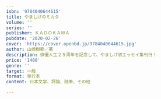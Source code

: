 ```yaml
---
isbn: '9784040644615'
title: やましげのミカタ
volume: ''
series: ''
publisher: ＫＡＤＯＫＡＷＡ
pubdate: '2020-02-26'
cover: 'https://cover.openbd.jp/9784040644615.jpg'
author: 山崎樹範／著
description: 俳優人生２５周年を記念して、やましげ初エッセイ集刊行！
price: '1400'
genre: ''
target: 一般
format: 単行本
content: 日本文学、評論、随筆、その他

---
```


